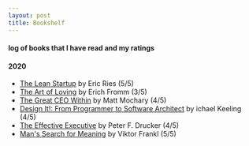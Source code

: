 ```yaml
---
layout: post
title: Bookshelf  
---
```


#### log of books that I have read and my ratings   

#### 2020 
* [The Lean Startup](https://www.goodreads.com/book/show/10127019-the-lean-startup) by Eric Ries (5/5) 
* [The Art of Loving](https://www.goodreads.com/book/show/14142.The_Art_of_Loving) by  Erich Fromm (3/5)
* [The Great CEO Within](https://www.goodreads.com/book/show/48691943-the-great-ceo-within) by Matt Mochary (4/5)  
* [Design It!: From Programmer to Software Architect](https://www.goodreads.com/book/show/31670678-design-it) by ichael Keeling (4/5)  
* [The Effective Executive](https://www.goodreads.com/book/show/48019.The_Effective_Executive?from_search=true&from_srp=true&qid=z8uYKRU0a8&rank=1) by Peter F. Drucker (4/5)      
* [Man's Search for Meaning](https://www.goodreads.com/book/show/4069.Man_s_Search_for_Meaning?from_search=true&from_srp=true&qid=H2QySH8BPj&rank=1) by Viktor Frankl (5/5)  